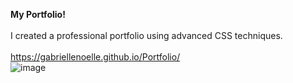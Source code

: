 <b>My Portfolio!</b> <br/><br/>
I created a professional portfolio using advanced CSS techniques.<br/><br/>
https://gabriellenoelle.github.io/Portfolio/<br/>
![image](https://user-images.githubusercontent.com/88753098/136730772-f6b73976-2b8a-4694-9281-e7739471983d.png)

